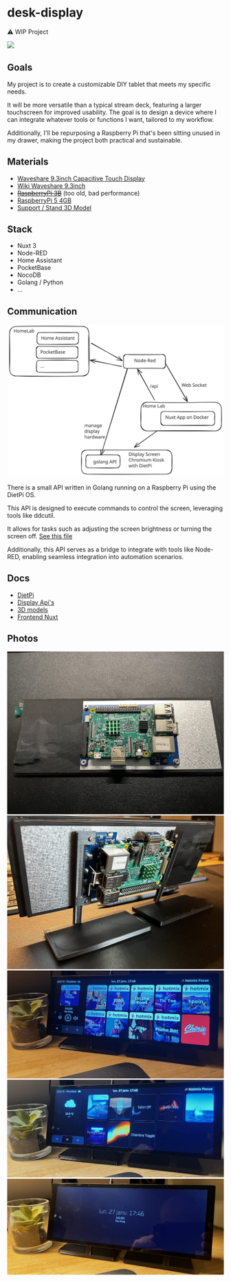 # desk-display

⚠️ WIP Project

<img src="https://m.media-amazon.com/images/I/615R1XOqbkL._AC_SL1500_.jpg" height="400px">

## Goals

My project is to create a customizable DIY tablet that meets my specific needs. 

It will be more versatile than a typical stream deck, featuring a larger touchscreen for improved usability. The goal is to design a device where I can integrate whatever tools or functions I want, tailored to my workflow.

Additionally, I'll be repurposing a Raspberry Pi that's been sitting unused in my drawer, making the project both practical and sustainable.

## Materials

- [Waveshare 9.3inch Capacitive Touch Display](https://www.waveshare.com/product/raspberry-pi/displays/lcd-oled/9.3inch-1600x600-lcd.htm)
- [Wiki Waveshare 9.3inch](https://www.waveshare.com/wiki/9.3inch_1600x600_LCD#Resource)
- ~~[RaspberryPi 3B](https://www.raspberrypi.com/products/raspberry-pi-3-model-b/)~~ (too old, bad performance)
- [RaspberryPi 5 4GB](https://www.raspberrypi.com/products/raspberry-pi-5/)
- [Support / Stand 3D Model](https://www.thingiverse.com/thing:6439195)


## Stack

- Nuxt 3
- Node-RED
- Home Assistant
- PocketBase
- NocoDB
- Golang / Python
- ...

## Communication

![comm-schema.svg](docs/comm-schema.svg)

There is a small API written in Golang running on a Raspberry Pi using the DietPi OS.

This API is designed to execute commands to control the screen, leveraging tools like ddcutil.

It allows for tasks such as adjusting the screen brightness or turning the screen off. [See this file](docs/ddcutil.md)

Additionally, this API serves as a bridge to integrate with tools like Node-RED, enabling seamless integration into automation scenarios.

## Docs

- [DietPi](display/dietpi/README.md)
- [Display Api's](display/api/README.md)
- [3D models](display/3d-model/README.md)
- [Frontend Nuxt](frontend/README.md)

## Photos

![IMG_8459.JPG](docs/photos/IMG_8459.JPG)
![IMG_8468.JPG](docs/photos/IMG_8468.JPG)
![IMG_8477.jpg](docs/photos/IMG_8477.jpg)
![IMG_8478.JPG](docs/photos/IMG_8478.JPG)
![IMG_8479.JPG](docs/photos/IMG_8479.JPG)

